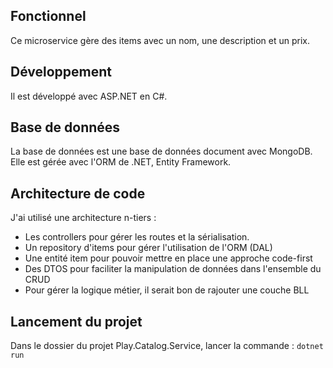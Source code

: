 ## Fonctionnel
Ce microservice gère des items avec un nom, une description et un prix. 

## Développement
Il est développé avec ASP.NET en C#.

## Base de données
La base de données est une base de données document avec MongoDB.
Elle est gérée avec l'ORM de .NET, Entity Framework. 

## Architecture de code
J'ai utilisé une architecture n-tiers :
- Les controllers pour gérer les routes et la sérialisation.
- Un repository d'items pour gérer l'utilisation de l'ORM (DAL)
- Une entité item pour pouvoir mettre en place une approche code-first
- Des DTOS pour faciliter la manipulation de données dans l'ensemble du CRUD
- Pour gérer la logique métier, il serait bon de rajouter une couche BLL

## Lancement du projet
Dans le dossier du projet Play.Catalog.Service, lancer la commande :
`dotnet run`
